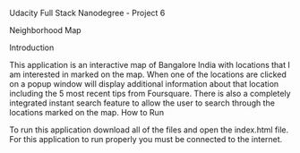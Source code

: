 Udacity Full Stack Nanodegree - Project 6

Neighborhood Map

Introduction

This application is an interactive map of Bangalore India with locations that I am interested in marked on the map. When one of the locations are clicked on a popup window will display additional information about that location including the 5 most recent tips from Foursquare. There is also a completely integrated instant search feature to allow the user to search through the locations marked on the map.
How to Run

To run this application download all of the files and open the index.html file. For this application to run properly you must be connected to the internet.
